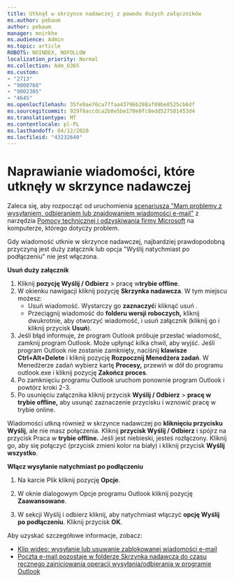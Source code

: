 ```yaml
---
title: Utknął w skrzynce nadawczej z powodu dużych załączników
ms.author: pebaum
author: pebaum
manager: mnirkhe
ms.audience: Admin
ms.topic: article
ROBOTS: NOINDEX, NOFOLLOW
localization_priority: Normal
ms.collection: Adm_O365
ms.custom:
- "2713"
- "9000768"
- "9002385"
- "4645"
ms.openlocfilehash: 35fe9ae76ca77faa43796b288af09be8525cb6df
ms.sourcegitcommit: 929f8accdca2b8e5be170e0fc8edd527581453d4
ms.translationtype: MT
ms.contentlocale: pl-PL
ms.lasthandoff: 04/12/2020
ms.locfileid: "43232640"
---
```

# <a name="fix-messages-that-are-stuck-in-the-outbox"></a>Naprawianie wiadomości, które utknęły w skrzynce nadawczej

Zaleca się, aby rozpocząć od uruchomienia [scenariusza "Mam problemy z wysyłaniem, odbieraniem lub znajdowaniem wiadomości e-mail"](https://aka.ms/SaRA-OutlookSendReceive) z narzędzia [Pomocy technicznej i odzyskiwania firmy Microsoft](https://diagnostics.office.com/#/) na komputerze, którego dotyczy problem.

Gdy wiadomość utknie w skrzynce nadawczej, najbardziej prawdopodobną przyczyną jest duży załącznik lub opcja "Wyślij natychmiast po podłączeniu" nie jest włączona.

**Usuń duży załącznik**

1. Kliknij **pozycję Wyślij / Odbierz** > pracę w**trybie offline**. 
2. W okienku nawigacji kliknij pozycję **Skrzynka nadawcza**. W tym miejscu możesz: 
    - Usuń wiadomość. Wystarczy go **zaznaczyć**i kliknąć usuń .
    - Przeciągnij wiadomość do **folderu wersji roboczych,** kliknij dwukrotnie, aby otworzyć wiadomość, i usuń załącznik (kliknij go i kliknij przycisk **Usuń**).
3. Jeśli błąd informuje, że program Outlook próbuje przesłać wiadomość, zamknij program Outlook. Może upłynąć kilka chwil, aby wyjść. Jeśli program Outlook nie zostanie zamknięty, naciśnij **klawisze Ctrl+Alt+Delete** i kliknij pozycję **Rozpocznij Menedżera zadań**. W Menedżerze zadań wybierz kartę **Procesy,** przewiń w dół do programu outlook.exe i kliknij pozycję **Zakończ proces**.
4. Po zamknięciu programu Outlook uruchom ponownie program Outlook i powtórz kroki 2-3. 
5. Po usunięciu załącznika kliknij przycisk **Wyślij / Odbierz** > **pracę w trybie offline,** aby usunąć zaznaczenie przycisku i wznowić pracę w trybie online. 

Wiadomości utkną również w skrzynce nadawczej po **kliknięciu przycisku Wyślij**, ale nie masz połączenia. Kliknij **przycisk Wyślij / Odbierz** i spójrz na przycisk Praca w **trybie offline.** Jeśli jest niebieski, jesteś rozłączony. Kliknij go, aby się połączyć (przycisk zmieni kolor na biały) i kliknij przycisk **Wyślij wszystko**.
 
**Włącz wysyłanie natychmiast po podłączeniu**
 
1. Na karcie Plik kliknij pozycję **Opcje**.

2. W oknie dialogowym Opcje programu Outlook kliknij pozycję **Zaawansowane**.

3. W sekcji Wyślij i odbierz kliknij, aby natychmiast włączyć **opcję Wyślij po podłączeniu**. Kliknij przycisk **OK**.
 
Aby uzyskać szczegółowe informacje, zobacz:
- [Klip wideo: wysyłanie lub usuwanie zablokowanej wiadomości e-mail](https://support.office.com/article/Video-Send-or-delete-an-email-stuck-in-your-outbox-26d5d34a-4e5f-444a-a9e8-44db04a94dec) 
- [Poczta e-mail pozostaje w folderze Skrzynka nadawcza do czasu ręcznego zainicjowania operacji wysyłania/odbierania w programie Outlook](https://support.microsoft.com/help/2797572/email-stays-in-the-outbox-folder-until-you-manually-initiate-a-send-re)
